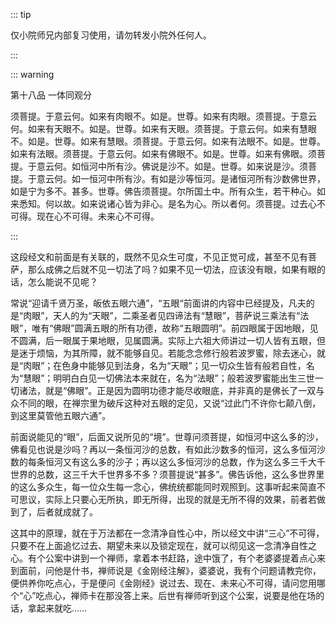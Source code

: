 ::: tip

仅小院师兄内部复习使用，请勿转发小院外任何人。

:::

::: warning

第十八品 一体同观分

 须菩提。于意云何。如来有肉眼不。如是。世尊。如来有肉眼。须菩提。于意云何。如来有天眼不。如是。世尊。如来有天眼。须菩提。于意云何。如来有慧眼不。如是。世尊。如来有慧眼。须菩提。于意云何。如来有法眼不。如是。世尊。如来有法眼。须菩提。于意云何。如来有佛眼不。如是。世尊。如来有佛眼。须菩提。于意云何。如恒河中所有沙。佛说是沙不。如是。世尊。如来说是沙。须菩提。于意云何。如一恒河中所有沙。有如是沙等恒河。是诸恒河所有沙数佛世界，如是宁为多不。甚多。世尊。佛告须菩提。尔所国土中。所有众生，若干种心。如来悉知。何以故。如来说诸心皆为非心。是名为心。所以者何。须菩提。过去心不可得。现在心不可得。未来心不可得。

:::

​          这段经文和前面是有关联的，既然不见众生可度，不见正觉可成，甚至不见有菩萨，那么成佛之后就不见一切法了吗？如果不见一切法，应该没有眼，如果有眼的话，怎么能说不见呢？

​         常说“迎请千贤万圣，皈依五眼六通”，“五眼“前面讲的内容中已经提及，凡夫的是“肉眼”，天人的为“天眼”，二乘圣者见四谛法有“慧眼”，菩萨说三乘法有“法眼”，唯有“佛眼”圆满五眼的所有功德，故称“五眼圆明”。前四眼属于因地眼，见不圆满，后一眼属于果地眼，见属圆满。实际上六祖大师讲过一切人皆有五眼，但是迷于烦恼，为其所障，就不能够自见。若能念念修行般若波罗蜜，除去迷心，就是“肉眼”；在色身中能够见到法身，名为“天眼”；见一切众生皆有般若自性，名为“慧眼”；明明白白见一切佛法本来就在，名为“法眼”；般若波罗蜜能出生三世一切诸法，就是“佛眼”。正是因为圆明功德才能尽收眼底，并非真的是佛长了一双与众不同的眼，在禅宗里为破斥这种对五眼的定见，又说“过此门不许你七颠八倒，到这里莫管他五眼六通”。

​         前面说能见的“眼”，后面又说所见的“境”。世尊问须菩提，如恒河中这么多的沙，佛看见也说是沙吗？再以一条恒河沙的总数，有如此沙数多的恒河，这么多恒河沙数的每条恒河又有这么多的沙子；再以这么多恒河沙的总数，作为这么多三千大千世界的总数，这三千大千世界多不多？须菩提说“甚多”。佛告诉他，这么多世界里的这么多众生，每一位众生每一念心，佛统统都能同时观照到。这事听起来简直不可思议，实际上只要心无所执，即无所得，出现的就是无所不得的效果，前者若做到了，后者就成就了。

​         这其中的原理，就在于万法都在一念清净自性心中，所以经文中讲“三心”不可得，只要不在上面追忆过去、期望未来以及锁定现在，就可以彻见这一念清净自性之心。有个公案中讲到一个禅师，拿着本书赶路，途中饿了，有个老婆婆提着点心来到面前，问他是什书，禅师说是《金刚经注解》，婆婆说，我有个问题请教完你，便供养你吃点心，于是便问《金刚经》说过去、现在、未来心不可得，请问您用哪个“心”吃点心，禅师卡在那没答上来。后世有禅师听到这个公案，说要是他在场的话，拿起来就吃……